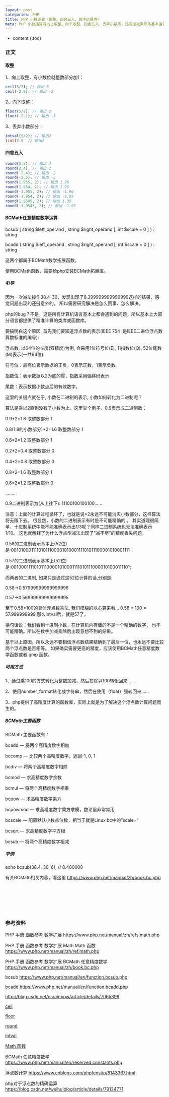 ```yaml
---
layout: post
categories: PHP
title: PHP 小数运算（取整、四舍五入、算术运算等）
meta: PHP 小数运算有向上取整、向下取整、四舍五入、丢弃小数等，还有加减乘除等基本运算
---
```

* content
{:toc}

### 正文

#### 取整

1、向上取整，有小数位就整数部分加1： 

```php
ceil(5/2); // 输出 3
ceil(-2.9); // 输出 -2
```

2、向下取整：

```php
floor(5/2); // 输出 2
floor(-2.1); // 输出 -3
```

3、丢弃小数部分：

```php
intval(5/2); // 输出2 
(int)2.5  // 输出2 
```

#### 四舍五入

```php
round(2.5); // 输出 3
round(2.4); // 输出 2
round(-2.4); // 输出 -2
round(-2.5); // 输出 -3
round(1.955, 2); // 输出 1.96
round(1.954, 2); // 输出 1.95
round(-1.955, 2); // 输出 -1.96
round(-1.954, 2); // 输出 -1.95
round(1.9545, 2); // 输出 1.95
round(-1.9545, 2); // 输出 -1.95 
```

#### BCMath任意精度数学运算

bcsub ( string $left_operand , string $right_operand [, int $scale = 0 ] ) : string

bcadd ( string $left_operand , string $right_operand [, int $scale = 0 ] ) : string

这两个都属于BCMath数学拓展函数。

使用BCMath函数，需要给php安装BCMath拓展库。

##### 引导

因为一次减法操作38.4-30，发现出现了8.399999999999999这样的结果，感觉问题出现的还挺意外的，
所以需要研究解决是怎么回事、怎么解决。

php的bug？不是，这是所有计算机语言基本上都会遇到的问题，所以基本上大部分语言都提供了精准计算的类库或函数库。

要搞明白这个原因, 首先我们要知道浮点数的表示(IEEE 754 :是IEEE二进位浮点数算数标准的编号):

浮点数, 以64位的长度(双精度)为例, 会采用1位符号位(E), 11指数位(Q), 52位尾数(M)表示(一共64位).

符号位：最高位表示数据的正负，0表示正数，1表示负数。

指数位：表示数据以2为底的幂，指数采用偏移码表示

尾数：表示数据小数点后的有效数字。

这里的关键点就在于, 小数在二进制的表示, 小数如何转化为二进制呢？

算法是乘以2直到没有了小数为止。这里举个例子，0.9表示成二进制数：

0.9*2=1.8 取整数部分 1

0.8(1.8的小数部分)*2=1.6 取整数部分 1

0.6*2=1.2 取整数部分 1

0.2*2=0.4 取整数部分 0

0.4*2=0.8 取整数部分 0

0.8*2=1.6 取整数部分 1

0.6*2=1.2 取整数部分 0

.........

0.9二进制表示为(从上往下): 11100100100100......

注意：上面的计算过程循环了，也就是说*2永远不可能消灭小数部分，这样算法将无限下去。
很显然，小数的二进制表示有时是不可能精确的 。
其实道理很简单，十进制系统中能不能准确表示出1/3呢？同样二进制系统也无法准确表示1/10。
这也就解释了为什么浮点型减法出现了"减不尽"的精度丢失问题。

0.58的二进制表示基本上(52位)是:0010100011110101110000101000111101011100001010001111；

0.57的二进制表示基本上(52位)是:0010001111010111000010100011110101110000101000111101;

而两者的二进制, 如果只是通过这52位计算的话,分别是:

0.58->0.57999999999999996

0.57->0.56999999999999995

至于0.58*100的具体浮点数乘法, 我们模糊的以心算来看… 0.58 * 100 = 57.999999999,那么intval后，就是57了。

换句话说：我们看到十进制小数，在计算机内存储的不是一个精确的数字，
也不可能精确。所以在数字加减乘除后出现意想不到的结果。

基于以上原因，所以永远不要相信浮点数结果精确到了最后一位，也永远不要比较两个浮点数是否相等。
如果确实需要更高的精度，应该使用BCMath任意精度数学函数或者 gmp 函数。

##### 可用方法

1、通过乘100的方式转化为整数加减，然后在除以100转化回来……

2、使用number_format转化成字符串，然后在使用（float）强转回来……

3、php提供了高精度计算的函数库，实际上就是为了解决这个浮点数计算问题而生的。

##### BCMath主要函数

BCMath 主要函数有：

bcadd — 将两个高精度数字相加

bccomp — 比较两个高精度数字，返回-1, 0, 1

bcdiv — 将两个高精度数字相除

bcmod — 求高精度数字余数

bcmul — 将两个高精度数字相乘

bcpow — 求高精度数字乘方

bcpowmod — 求高精度数字乘方求模，数论里非常常用

bcscale — 配置默认小数点位数，相当于就是Linux bc中的”scale=”

bcsqrt — 求高精度数字平方根

bcsub — 将两个高精度数字相减

##### 举例

echo bcsub(38.4, 30, 6);  // 8.400000

有关BCMath相关内容，看这里 <https://www.php.net/manual/zh/book.bc.php>


<br/><br/><br/><br/><br/>
### 参考资料

PHP 手册 函数参考 数学扩展 <https://www.php.net/manual/zh/refs.math.php>

PHP 手册 函数参考 数学扩展 Math Math 函数 <https://www.php.net/manual/zh/ref.math.php>

PHP 手册 函数参考 数学扩展 BCMath 任意精度数学 <https://www.php.net/manual/zh/book.bc.php>

bcsub <https://www.php.net/manual/en/function.bcsub.php>

bcadd <https://www.php.net/manual/en/function.bcadd.php>

<http://blog.csdn.net/nsrainbow/article/details/7065399>

[ceil](http://www.w3school.com.cn/php/func_math_ceil.asp)

[floor](http://www.w3school.com.cn/php/func_math_floor.asp)

[round](http://www.w3school.com.cn/php/func_math_round.asp)

[intval](http://php.net/manual/zh/function.intval.php)

[Math 函数](http://www.w3school.com.cn/php/php_ref_math.asp)

BCMath 任意精度数学 <https://www.php.net/manual/en/reserved.constants.php>

浮点数计算 <https://www.cnblogs.com/phpfensi/p/8143367.html>

php对于浮点数的精确运算 <https://blog.csdn.net/weihuiblog/article/details/79134771>

